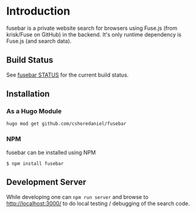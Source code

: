 
# Introduction

fusebar is a private website search for browsers using Fuse.js
(from krisk/Fuse on GitHub) in the backend. It's only runtime dependency
is Fuse.js (and search data).

## Build Status

See [fusebar
STATUS](https://github.com/cshoredaniel/fusebar/blob/devel-1.0.0/STATUS.md)
for the current build status.

## Installation

### As a Hugo Module

```shell
hugo mod get github.com/cshoredaniel/fusebar
```

### NPM

fusebar can be installed using NPM

```shell
$ npm install fusebar
```

## Development Server

While developing one can ``npm run server`` and browse to
<http://localhost:3000/> to do local testing / debugging of
the search code.

